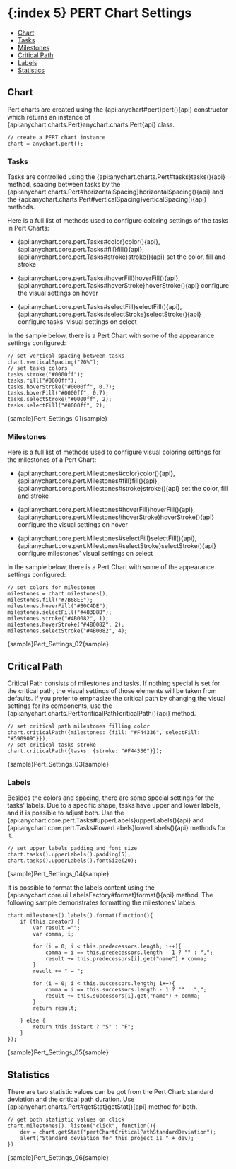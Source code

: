 {:index 5}
PERT Chart Settings
===========

* [Chart](#chart)
* [Tasks](#tasks)
* [Milestones](#milestones)
* [Critical Path](#critical_path)
* [Labels](#labels)
* [Statistics](#statistics)

## Chart

Pert charts are created using the {api:anychart#pert}pert(){api} constructor which returns an instance of {api:anychart.charts.Pert}anychart.charts.Pert{api} class.

```
// create a PERT chart instance
chart = anychart.pert();
```

### Tasks 

Tasks are controlled using the {api:anychart.charts.Pert#tasks}tasks(){api} method, spacing between tasks by the {api:anychart.charts.Pert#horizontalSpacing}horizontalSpacing(){api} and the {api:anychart.charts.Pert#verticalSpacing}verticalSpacing(){api} methods.

Here is a full list of methods used to configure coloring settings of the tasks in Pert Charts:

* {api:anychart.core.pert.Tasks#color}color(){api}, {api:anychart.core.pert.Tasks#fill}fill(){api}, {api:anychart.core.pert.Tasks#stroke}stroke(){api} set the color, fill and stroke

* {api:anychart.core.pert.Tasks#hoverFill}hoverFill(){api}, {api:anychart.core.pert.Tasks#hoverStroke}hoverStroke(){api} configure the visual settings on hover

* {api:anychart.core.pert.Tasks#selectFill}selectFill(){api}, {api:anychart.core.pert.Tasks#selectStroke}selectStroke(){api} configure tasks' visual settings on select

In the sample below, there is a Pert Chart with some of the appearance settings configured:


```
// set vertical spacing between tasks
chart.verticalSpacing("20%");
// set tasks colors
tasks.stroke("#0000ff");
tasks.fill("#0000ff");
tasks.hoverStroke("#0000ff", 0.7);
tasks.hoverFill("#0000ff", 0.7);
tasks.selectStroke("#0000ff", 2);
tasks.selectFill("#0000ff", 2);
```

{sample}Pert\_Settings\_01{sample}


### Milestones 

Here is a full list of methods used to configure visual coloring settings for the milestones of a Pert Chart:

* {api:anychart.core.pert.Milestones#color}color(){api}, {api:anychart.core.pert.Milestones#fill}fill(){api}, {api:anychart.core.pert.Milestones#stroke}stroke(){api} set the color, fill and stroke

* {api:anychart.core.pert.Milestones#hoverFill}hoverFill(){api}, {api:anychart.core.pert.Milestones#hoverStroke}hoverStroke(){api} configure the visual settings on hover

* {api:anychart.core.pert.Milestones#selectFill}selectFill(){api}, {api:anychart.core.pert.Milestones#selectStroke}selectStroke(){api} configure milestones' visual settings on select

In the sample below, there is a Pert Chart with some of the appearance settings configured:

```
// set colors for milestones
milestones = chart.milestones();
milestones.fill("#7B68EE");
milestones.hoverFill("#B0C4DE");
milestones.selectFill("#483D8B");
milestones.stroke("#4B0082", 1);
milestones.hoverStroke("#4B0082", 2);
milestones.selectStroke("#4B0082", 4);
```

{sample}Pert\_Settings\_02{sample}


## Critical Path 

Critical Path consists of milestones and tasks. If nothing special is set for the critical path, the visual settings of those elements will be taken from defaults. If you prefer to emphasize the critical path by changing the visual settings for its components, use the {api:anychart.charts.Pert#criticalPath}criticalPath(){api} method.

```
// set critical path milestones filling color
chart.criticalPath({milestones: {fill: "#F44336", selectFill: "#590909"}});
// set critical tasks stroke
chart.criticalPath({tasks: {stroke: "#F44336"}});
```
{sample}Pert\_Settings\_03{sample}

### Labels

Besides the colors and spacing, there are some special settings for the tasks' labels. Due to a specific shape, tasks have upper and lower labels, and it is possible to adjust both. Use the {api:anychart.core.pert.Tasks#upperLabels}upperLabels(){api} and {api:anychart.core.pert.Tasks#lowerLabels}lowerLabels(){api} methods for it.

```
// set upper labels padding and font size
chart.tasks().upperLabels().padding(5);
chart.tasks().upperLabels().fontSize(20);
```

{sample}Pert\_Settings\_04{sample}

It is possible to format the labels content using the {api:anychart.core.ui.LabelsFactory#format}format(){api} method. The following sample demonstrates formatting the milestones' labels.

```
chart.milestones().labels().format(function(){
    if (this.creator) {
        var result ="";
        var comma, i;
            
        for (i = 0; i < this.predecessors.length; i++){
            comma = i == this.predecessors.length - 1 ? "" : ",";
            result += this.predecessors[i].get("name") + comma;
        }
        result += " → ";
        
        for (i = 0; i < this.successors.length; i++){
            comma = i == this.successors.length - 1 ? "" : ",";
            result += this.successors[i].get("name") + comma;
        }
        return result;
        
    } else {
        return this.isStart ? "S" : "F";
    }
});
```

{sample}Pert\_Settings\_05{sample}



## Statistics

There are two statistic values can be got from the Pert Chart: standard deviation and the critical path duration. Use {api:anychart.charts.Pert#getStat}getStat(){api} method for both.

```
// get both statistic values on click
chart.milestones(). listen("click", function(){
	dev = chart.getStat("pertChartCriticalPathStandardDeviation");
	alert("Standard deviation for this project is " + dev);
})
```
{sample}Pert\_Settings\_06{sample}
